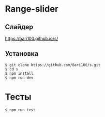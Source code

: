 # Range-slider

## Слайдер
https://bari100.github.io/s/
 
## Установка

    $ git clone https://github.com/Bari100/s.git
    $ cd s
    $ npm install
    $ npm run dev

# Тесты
    $ npm run test
